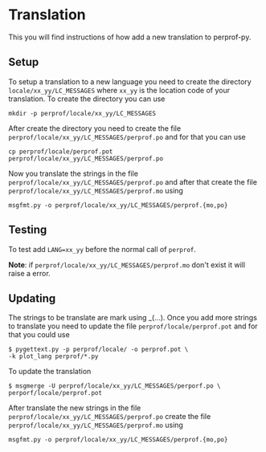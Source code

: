 Translation
===========

This you will find instructions of how add a new translation to perprof-py.

Setup
-----

To setup a translation to a new language you need to create the directory
`locale/xx_yy/LC_MESSAGES` where `xx_yy` is the location code of your
translation. To create the directory you can use

    mkdir -p perprof/locale/xx_yy/LC_MESSAGES

After create the directory you need to create the file
`perprof/locale/xx_yy/LC_MESSAGES/perprof.po` and for that you can use

    cp perprof/locale/perprof.pot perprof/locale/xx_yy/LC_MESSAGES/perprof.po

Now you translate the strings in the file
`perprof/locale/xx_yy/LC_MESSAGES/perprof.po` and after that create the file
`perprof/locale/xx_yy/LC_MESSAGES/perprof.mo` using

    msgfmt.py -o perprof/locale/xx_yy/LC_MESSAGES/perprof.{mo,po}

Testing
-------

To test add `LANG=xx_yy` before the normal call of `perprof`.

**Note**: if `perprof/locale/xx_yy/LC_MESSAGES/perprof.mo` don't exist it will
raise a error.

Updating
--------

The strings to be translate are mark using _(...). Once you add more strings to
translate you need to update the file `perprof/locale/perprof.pot` and for that you
could use

    $ pygettext.py -p perprof/locale/ -o perprof.pot \
    -k plot_lang perprof/*.py

To update the translation

    $ msgmerge -U perprof/locale/xx_yy/LC_MESSAGES/perporf.po \
    perporf/locale/perprof.pot

After translate the new strings in the file
`perprof/locale/xx_yy/LC_MESSAGES/perprof.po` create the file
`perprof/locale/xx_yy/LC_MESSAGES/perprof.mo` using

    msgfmt.py -o perprof/locale/xx_yy/LC_MESSAGES/perprof.{mo,po}
